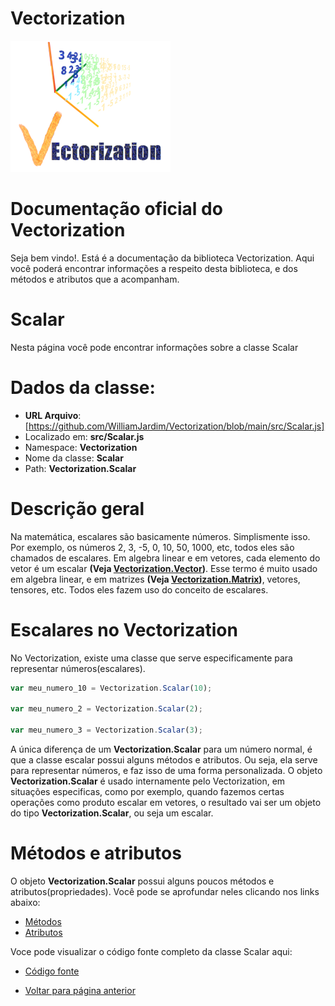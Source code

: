 # Vectorization
![Logo do projeto](https://github.com/WilliamJardim/Vectorization/blob/main/imagens/logo256x256.png)

# Documentação oficial do Vectorization
Seja bem vindo!. Está é a documentação da biblioteca Vectorization.
Aqui você poderá encontrar informações a respeito desta biblioteca, e dos métodos e atributos que a acompanham.

# Scalar
Nesta página você pode encontrar informações sobre a classe Scalar

# Dados da classe:
 - **URL Arquivo**: [https://github.com/WilliamJardim/Vectorization/blob/main/src/Scalar.js] 
 - Localizado em: **src/Scalar.js**
 - Namespace: **Vectorization**
 - Nome da classe: **Scalar**
 - Path: **Vectorization.Scalar**

# Descrição geral
Na matemática, escalares são basicamente números. Simplismente isso. Por exemplo, os números 2, 3, -5, 0, 10, 50, 1000, etc, todos eles são chamados de escalares. Em algebra linear e em vetores, cada elemento do vetor é um escalar **(Veja [Vectorization.Vector](../Vector/page.md))**. Esse termo é muito usado em algebra linear, e em matrizes **(Veja  [Vectorization.Matrix](../Matrix/page.md))**, vetores, tensores, etc. Todos eles fazem uso do conceito de escalares.

# Escalares no Vectorization
No Vectorization, existe uma classe que serve especificamente para representar números(escalares). 

```javascript
var meu_numero_10 = Vectorization.Scalar(10);

var meu_numero_2 = Vectorization.Scalar(2);

var meu_numero_3 = Vectorization.Scalar(3);
```

A única diferença de um **Vectorization.Scalar** para um número normal, é que a classe escalar possui alguns métodos e atributos. Ou seja, ela serve para representar números, e faz isso de uma forma personalizada. O objeto **Vectorization.Scalar** é usado internamente pelo Vectorization, em situações especificas, como por exemplo, quando fazemos certas operações como produto escalar em vetores, o resultado vai ser um objeto do tipo **Vectorization.Scalar**, ou seja um escalar.

# Métodos e atributos
O objeto **Vectorization.Scalar** possui alguns poucos métodos e atributos(propriedades). Você pode se aprofundar neles clicando nos links abaixo:
- [Métodos](Metodos/page.md)
- [Atributos](Atributos/page.md)

Voce pode visualizar o código fonte completo da classe Scalar aqui:
* [Código fonte](https://github.com/WilliamJardim/Vectorization/blob/main/src/Scalar.js)

* [Voltar para página anterior](../page.md)